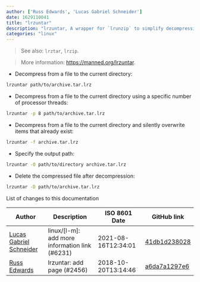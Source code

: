 ```yaml
---
author: ['Russ Edwards', 'Lucas Gabriel Schneider']
date: 1629110041
title: "lrzuntar"
description: "lrzuntar, A wrapper for `lrunzip` to simplify decompression of directories."
categories: "linux"
---
```

> See also: `lrztar`, `lrzip`.

> More information: <https://manned.org/lrzuntar>.

- Decompress from a file to the current directory:

```bash
lrzuntar path/to/archive.tar.lrz
```

- Decompress from a file to the current directory using a specific number of processor threads:

```bash
lrzuntar -p 8 path/to/archive.tar.lrz
```

- Decompress from a file to the current directory and silently overwrite items that already exist:

```bash
lrzuntar -f archive.tar.lrz
```

- Specify the output path:

```bash
lrzuntar -O path/to/directory archive.tar.lrz
```

- Delete the compressed file after decompression:

```bash
lrzuntar -D path/to/archive.tar.lrz
```
List of changes to this documentation


Author | Description | ISO 8601 Date | GitHub link
------|-----|-----|-----
[Lucas Gabriel Schneider](mailto:casdpa@gmail.com) | linux/[l-m]: add more information link (#6231) | 2021-08-16T12:34:01 | [41db1d238028](https://github.com/tldr-pages/tldr/commit/41db1d2380286234a89aaa2131d8e1d1c531b850)
[Russ Edwards](mailto:russ1982ny@gmail.com) | lrzuntar: add page (#2456) | 2018-10-20T13:14:46 | [a6da7a1297e6](https://github.com/tldr-pages/tldr/commit/a6da7a1297e68f77c9b95ef2ac3988ab7bd202a0)

